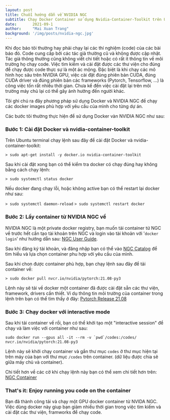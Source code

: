 ```yaml
---
layout: post
title: Chuỗi hướng dẫn về NVIDIA NGC
subtitle: Chạy Docker Container sử dụng Nvidia-Container-Toolkit trên Ubuntu
date:       2021-09-1
author:     "Mai Xuan Trang"
background: '/img/posts/nvidia-ngc.jpg'
---
```


Khi đọc báo tôi thường hay phải chạy lại các thí nghiệm (code) của các bài báo đó. Code cung cấp bởi các tác giả thường cũ và không được cập nhật. Tác giả thông thường cũng không viết chi tiết hoặc có rất it thông tin về môi trường họ chạy code. Việc tìm kiếm và cài đặt được các thư viện cho đúng để chạy được code thực sự là một ác mộng. Đặc biệt là khi chạy các mô hình học sâu trên NVIDIA GPU, việc cài đặt đúng phiên bản CUDA, đúng CUDA driver và đúng phiên bản các frameworks (Pytorch, Tensorflow, ...) là công việc tốn rất nhiều thời gian. Chưa kể đến việc cài đặt lại trên môi trường máy chủ lại có thể gây ảnh hưởng đến người khác.

Tôi ghi chú ra đây phương pháp sử dụng Docker và NVIDIA NGC để chạy các docker images phù hợp với yêu cầu của mình cho từng dự án.

Các bước tôi thường thực hiện để sử dụng Docker vàn NVIDIA NGC như sau:

### Bước 1: Cài đặt Docker và nvidia-container-toolkit

Trên Ubuntu terminal chạy lệnh sau đây để cài đặt Docker và nvidia-container-toolkit:

```> sudo apt-get install -y docker.io nvidia-container-toolkit```

Sau khi cài đặt xong bạn có thể kiểm tra docker có chạy đúng hay không bằng cách chạy lệnh:

```> sudo systemctl status docker```

Nếu docker đang chạy lỗi, hoặc không active bạn có thể restart lại docker như sau:

`> sudo systemctl daemon-reload`
`> sudo systemctl restart docker`

### Bước 2: Lấy container từ NVIDIA NGC về

NVIDIA NGC là một private docker registry, bạn muốn tải container từ NGC về trước hết cần tạo tài khoản trên NGC và login vào tài khoản với '`docker login`' như hướng dẫn sau: [NGC User Guide](https://docs.nvidia.com/dgx/ngc-registry-for-dgx-user-guide/index.html).

Sau khi đăng ký tài khoản, và đăng nhập bạn có thể vào [NGC Catalog](https://ngc.nvidia.com/catalog) để tìm hiểu và lựa chọn container phu hợp với yêu cầu của mình.

Sau khi chon được container phù hợp, bạn chạy lệnh sau đây để tải container về:

`> sudo docker pull nvcr.io/nvidia/pytorch:21.08-py3`

Lệnh này sẽ tải về docker một container đã được cài đặt sẵn các thư viện, framework, drivers cần thiết. Ví dụ thông tin môi trường của container trong lệnh trên bạn có thể tìm thấy ở đây: [Pytorch Release 21.08](https://docs.nvidia.com/deeplearning/frameworks/pytorch-release-notes/rel_21-08.html#rel_21-08)

### Bước 3: Chạy docker với interactive mode

Sau khi tải container về rồi, bạn có thể khởi tạo một "interactive session" để chạy và làm việc với container như sau:

```sudo docker run --gpus all -it --rm -v `pwd`/codes:/codes/ nvcr.io/nvidia/pytorch:21.08-py3```

Lệnh này sẽ khởi chạy container và gắn thư mục `codes` ở thư mục hiện tại trên máy của bạn với thư mục `/codes` trên container. (dữ liệu được chia sẽ giữa máy chủ và container).

Chi tiết hơn về các cờ khi chạy lệnh này bạn có thể xem chi tiết hơn trên: [NGC Container](https://ngc.nvidia.com/catalog/containers/nvidia:pytorch)

### That's it: Enjoy running you code on the container

Bạn đã thành công tải và chạy một GPU docker container từ NVIDA NGC. Việc dùng docker này giup bạn giảm nhiều thời gian trong việc tìm kiếm và cài đặt các thư viện, framworks để chạy code.

